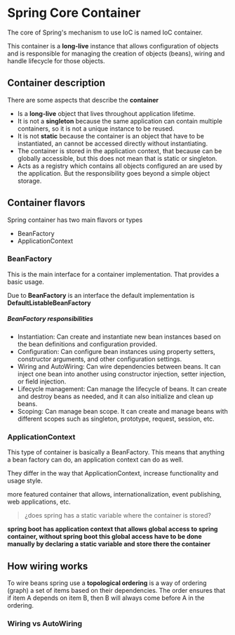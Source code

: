 # Spring Core Container

The core of Spring's mechanism to use IoC is named IoC container.

This container is a **long-live** instance that allows configuration of objects and is responsible for managing the creation of objects (beans), wiring and handle lifecycle for those objects.

## Container description

There are some aspects that describe the **container**

- Is a **long-live** object that lives throughout application lifetime.
- It is not a **singleton** because the same application can contain multiple containers, so it is not a unique instance to be reused.
- It is not **static** because the container is an object that have to be instantiated, an cannot be accessed directly without instantiating.
- The container is stored in the application context, that because can be globally accessible, but this does not mean that is static or singleton.
- Acts as a registry which contains all objects configured an are used by the application. But the responsibility goes beyond a simple object storage.

## Container flavors

Spring container has two main flavors or types

- BeanFactory
- ApplicationContext

### BeanFactory 

This is the main interface for a container implementation. That provides a basic usage.

Due to **BeanFactory** is an interface the default implementation is **DefaultListableBeanFactory**

##### BeanFactory responsibilities
- Instantiation: Can create and instantiate new bean instances based on the bean definitions and configuration provided.
- Configuration: Can configure bean instances using property setters, constructor arguments, and other configuration settings.
- Wiring and AutoWiring: Can wire dependencies between beans. It can inject one bean into another using constructor injection, setter injection, or field injection.
- Lifecycle management: Can manage the lifecycle of beans. It can create and destroy beans as needed, and it can also initialize and clean up beans.
- Scoping: Can manage bean scope. It can create and manage beans with different scopes such as singleton, prototype, request, session, etc.


### ApplicationContext

This type of container is basically a BeanFactory. This means that anything a bean factory can do, an application context can do as well.

They differ in the way that ApplicationContext, increase functionality and usage style.

more featured container that allows, internationalization, event publishing, web applications, etc.



> ¿does spring has a static variable where the container is stored?

**spring boot has application context that allows global access to spring container, without spring boot this global access have to be done manually by declaring a static variable and store there the container**

## How wiring works

To wire beans spring use a **topological ordering** is a way of ordering (graph) a set of items based on their dependencies. The order ensures that if item A depends on item B, then B will always come before A in the ordering.

### Wiring vs AutoWiring
